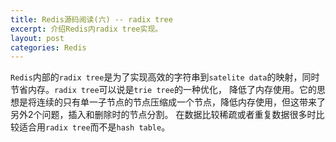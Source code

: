 ```yaml
---
title: Redis源码阅读(六) -- radix tree
excerpt: 介绍Redis内radix tree实现。
layout: post
categories: Redis
---
```


`Redis`内部的`radix tree`是为了实现高效的字符串到`satelite data`的映射，同时节省内存。`radix tree`可以说是`trie tree`的一种优化，
降低了内存使用。它的思想是将连续的只有单一子节点的节点压缩成一个节点，降低内存使用，但这带来了另外2个问题，插入和删除时的节点分割。
在数据比较稀疏或者重复数据很多时比较适合用`radix tree`而不是`hash table`。
